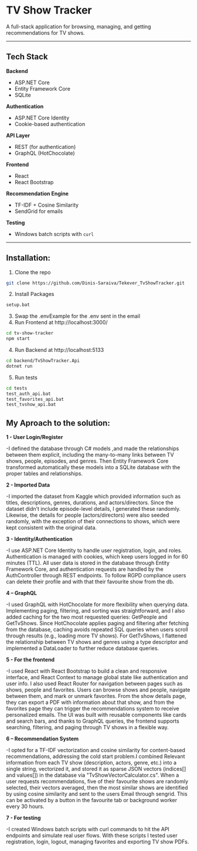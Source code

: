 # TV Show Tracker

A full-stack application for browsing, managing, and getting recommendations for TV shows.  

---

## Tech Stack

**Backend**  
- ASP.NET Core  
- Entity Framework Core  
- SQLite  

**Authentication**  
- ASP.NET Core Identity  
- Cookie-based authentication  

**API Layer**  
- REST (for authentication)  
- GraphQL (HotChocolate)  

**Frontend**  
- React  
- React Bootstrap  

**Recommendation Engine**  
- TF-IDF + Cosine Similarity  
- SendGrid for emails  

**Testing**  
- Windows batch scripts with `curl`  

---

## Installation:

1. Clone the repo
  ```sh
  git clone https://github.com/Dinis-Saraiva/Tekever_TvShowTracker.git
  ```
2. Install Packages      
  ```sh
  setup.bat
  ```
3. Swap the .envExample for the .env sent in the email
3. Run Frontend at http://localhost:3000/
  ```sh
  cd tv-show-tracker
  npm start
  ```
4. Run Backend at http://localhost:5133
  ```sh
  cd backend/TvShowTracker.Api
  dotnet run
  ```
5. Run tests
  ```sh
  cd tests
  test_auth_api.bat
  test_favorites_api.bat
  test_tvshow_api.bat
  ```

## My Aproach to the solution:
**1 - User Login/Register**

-I defined the database through C# models ,and made the relationships between them explicit, including the many-to-many links between TV shows, people, episodes, and genres. Then Entity Framework Core transformed automatically these models into a SQLite database with the proper tables and relationships.

**2 - Imported Data**

-I imported the dataset from Kaggle which provided information such as titles, descriptions, genres, durations, and actors/directors. Since the dataset didn’t include episode-level details, I generated these randomly. Likewise, the details for people (actors/directors) were also seeded randomly, with the exception of their connections to shows, which were kept consistent with the original data.

**3 - Identity/Authentication**

-I use ASP.NET Core Identity to handle user registration, login, and roles. Authentication is managed with cookies, which keep users logged in for 60 minutes (TTL). All user data is stored in the database through Entity Framework Core, and authentication requests are handled by the AuthController through REST endpoints. To follow RGPD compliance users can delete their profile and with that their favourite show from the db.

**4 – GraphQL**

-I used GraphQL with HotChocolate for more flexibility when querying data. Implementing paging, filtering, and sorting was straightforward, and I also added caching for the two most requested queries: GetPeople and GetTvShows. Since HotChocolate applies paging and filtering after fetching from the database, caching avoids repeated SQL queries when users scroll through results (e.g., loading more TV shows). For GetTvShows, I flattened the relationship between TV shows and genres using a type descriptor and implemented a DataLoader to further reduce database queries.

**5 - For the frontend** 

-I used React with React Bootstrap to build a clean and responsive interface, and React Context to manage global state like authentication and user info. I also used React Router for navigation between pages such as shows, people and favorites. Users can browse shows and people, navigate between them, and mark or unmark favorites. From the show details page, they can export a PDF with information about that show, and from the favorites page they can trigger the recommendations system to receive personalized emails. The UI was built with reusable components like cards and search bars, and thanks to GraphQL queries, the frontend supports searching, filtering, and paging through TV shows in a flexible way.

**6 – Recommendation System**

-I opted for a TF-IDF vectorization and cosine similarity for content-based recommendations, addressing the cold start problem.I combined Relevant information from each TV show (description, actors, genre, etc.) into a single string, vectorized it, and stored it as sparse JSON vectors (indices[] and values[]) in the database via "TvShowVectorCalculator.cs". When a user requests recommendations, five of their favourite shows are randomly selected, their vectors averaged, then the most similar shows are identified by using cosine similarity and sent to the users Email through sengrid. This can be activated by a button in the favourite tab or background worker every 30 hours.

**7 - For testing**

-I created Windows batch scripts with curl commands to hit the API endpoints and simulate real user flows. With these scripts I tested user registration, login, logout, managing favorites and exporting TV show PDFs.
